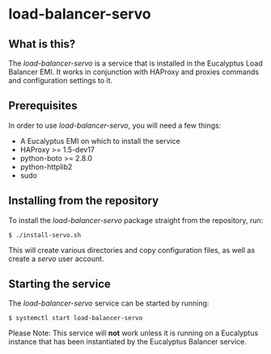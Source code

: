 load-balancer-servo
===================

What is this?
-------------

The *load-balancer-servo* is a service that is installed in the Eucalyptus
Load Balancer EMI. It works in conjunction with HAProxy and proxies commands
and configuration settings to it.

Prerequisites
-------------

In order to use *load-balancer-servo*, you will need a few things:

* A Eucalyptus EMI on which to install the service
* HAProxy >= 1.5-dev17
* python-boto >= 2.8.0
* python-httplib2
* sudo

Installing from the repository
------------------------------

To install the *load-balancer-servo* package straight from the repository, run:

    $ ./install-servo.sh

This will create various directories and copy configuration files, as well as
create a *servo* user account.

Starting the service
--------------------

The *load-balancer-servo* service can be started by running:

    $ systemctl start load-balancer-servo

Please Note: This service will **not** work unless it is running on a Eucalyptus
instance that has been instantiated by the Eucalyptus Balancer service.

